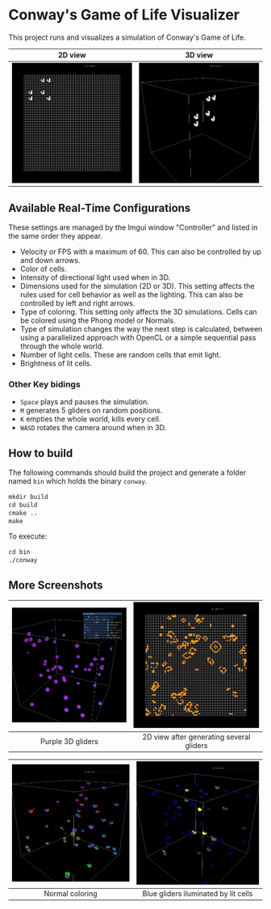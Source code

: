 # Conway's Game of Life Visualizer
This project runs and visualizes a simulation of Conway's Game of Life. 

2D view            |  3D view
:-------------------------:|:-------------------------:
![](img/initial_2d.png)  |  ![](img/initial_3d.png)

## Available Real-Time Configurations
These settings are managed by the Imgui window "Controller" and listed in the same order they appear.
- Velocity or FPS with a maximum of 60. This can also be controlled by up and down arrows.
- Color of cells.
- Intensity of directional light used when in 3D.
- Dimensions used for the simulation (2D or 3D). This setting affects the rules used for cell behavior as well as the lighting. This can also be controlled by left and right arrows.
- Type of coloring. This setting only affects the 3D simulations. Cells can be colored using the Phong model or Normals.
- Type of simulation changes the way the next step is calculated, between using a parallelized approach with OpenCL or a simple sequential pass through the whole world.
- Number of light cells. These are random cells that emit light.
- Brightness of lit cells.

### Other Key bidings
- `Space` plays and pauses the simulation.
- `M` generates 5 gliders on random positions.
- `K` empties the whole world, kills every cell.
- `WASD` rotates the camera around when in 3D.

## How to build
The following commands should build the project and generate a folder named `bin` which holds the binary `conway`.
```
mkdir build
cd build
cmake ..
make
```
To execute:
```
cd bin
./conway
```

## More Screenshots
| ![...](img/gliders_3d.png)  | ![...](img/gliders_crashed.png)
|:---:|:---:|
| Purple 3D gliders  | 2D view after generating several gliders

| ![...](img/normal_coloring.png) | ![...](img/lit_gliders.png)
|:---:|:---:|
| Normal coloring | Blue gliders iluminated by lit cells